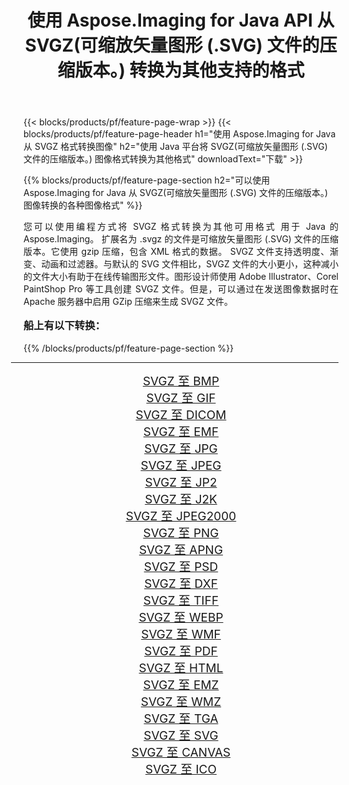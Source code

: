﻿---
title: 使用 Aspose.Imaging for Java API 从 SVGZ(可缩放矢量图形 (.SVG) 文件的压缩版本。) 转换为其他支持的格式 
weight: 3920
url: /zh-hans/java/conversion/from/svgz/ 
lang: zh-hans
langdirlevel: 2
locales: zh-hans,ja,it,ru,de,es,fr,nl,id,lt,pl,pt,vi,tr,ko,zh-hant,ar,hi,th,sv,cs,uk,he
description: Aspose.Imaging 可以使用 Java 平台轻松地将 SVGZ(可缩放矢量图形 (.SVG) 文件的压缩版本。) 转换为其他格式
---

{{< blocks/products/pf/feature-page-wrap >}}
{{< blocks/products/pf/feature-page-header h1="使用 Aspose.Imaging for Java 从 SVGZ 格式转换图像" h2="使用 Java 平台将 SVGZ(可缩放矢量图形 (.SVG) 文件的压缩版本。) 图像格式转换为其他格式" downloadText="下载" >}}


{{% blocks/products/pf/feature-page-section  h2="可以使用 Aspose.Imaging for Java 从 SVGZ(可缩放矢量图形 (.SVG) 文件的压缩版本。) 图像转换的各种图像格式" %}}
<p align=justify>您可以使用编程方式将 SVGZ 格式转换为其他可用格式
用于 Java 的 Aspose.Imaging。 扩展名为 .svgz 的文件是可缩放矢量图形 (.SVG) 文件的压缩版本。它使用 gzip 压缩，包含 XML 格式的数据。 SVGZ 文件支持透明度、渐变、动画和过滤器。与默认的 SVG 文件相比，SVGZ 文件的大小更小，这种减小的文件大小有助于在线传输图形文件。图形设计师使用 Adob​​e Illustrator、Corel PaintShop Pro 等工具创建 SVGZ 文件。但是，可以通过在发送图像数据时在 Apache 服务器中启用 GZip 压缩来生成 SVGZ 文件。</p>
<h3 style="margin-top:16px;">
船上有以下转换：
</h3>
{{% /blocks/products/pf/feature-page-section %}}
<div class="container-fluid productfamilypage bg-gray">
    <div class="convertypes bg-gray agp-content section">
        <div class="container">
		<hr style="margin-left:-20px;"/>
		<div class="row other-converters" style="gap: 10px;font-size: 19px;text-align:center;">
		    <div class='col-md-3 other-converter remove-lp remove-rp'><a href="/imaging/zh-hans/java/conversion/svgz-to-bmp/" style="padding:15px;">SVGZ 至 BMP</a></div><div class='col-md-3 other-converter remove-lp remove-rp'><a href="/imaging/zh-hans/java/conversion/svgz-to-gif/" style="padding:15px;">SVGZ 至 GIF</a></div><div class='col-md-3 other-converter remove-lp remove-rp'><a href="/imaging/zh-hans/java/conversion/svgz-to-dicom/" style="padding:15px;">SVGZ 至 DICOM</a></div><div class='col-md-3 other-converter remove-lp remove-rp'><a href="/imaging/zh-hans/java/conversion/svgz-to-emf/" style="padding:15px;">SVGZ 至 EMF</a></div><div class='col-md-3 other-converter remove-lp remove-rp'><a href="/imaging/zh-hans/java/conversion/svgz-to-jpg/" style="padding:15px;">SVGZ 至 JPG</a></div><div class='col-md-3 other-converter remove-lp remove-rp'><a href="/imaging/zh-hans/java/conversion/svgz-to-jpeg/" style="padding:15px;">SVGZ 至 JPEG</a></div><div class='col-md-3 other-converter remove-lp remove-rp'><a href="/imaging/zh-hans/java/conversion/svgz-to-jp2/" style="padding:15px;">SVGZ 至 JP2</a></div><div class='col-md-3 other-converter remove-lp remove-rp'><a href="/imaging/zh-hans/java/conversion/svgz-to-j2k/" style="padding:15px;">SVGZ 至 J2K</a></div><div class='col-md-3 other-converter remove-lp remove-rp'><a href="/imaging/zh-hans/java/conversion/svgz-to-jpeg2000/" style="padding:15px;">SVGZ 至 JPEG2000</a></div><div class='col-md-3 other-converter remove-lp remove-rp'><a href="/imaging/zh-hans/java/conversion/svgz-to-png/" style="padding:15px;">SVGZ 至 PNG</a></div><div class='col-md-3 other-converter remove-lp remove-rp'><a href="/imaging/zh-hans/java/conversion/svgz-to-apng/" style="padding:15px;">SVGZ 至 APNG</a></div><div class='col-md-3 other-converter remove-lp remove-rp'><a href="/imaging/zh-hans/java/conversion/svgz-to-psd/" style="padding:15px;">SVGZ 至 PSD</a></div><div class='col-md-3 other-converter remove-lp remove-rp'><a href="/imaging/zh-hans/java/conversion/svgz-to-dxf/" style="padding:15px;">SVGZ 至 DXF</a></div><div class='col-md-3 other-converter remove-lp remove-rp'><a href="/imaging/zh-hans/java/conversion/svgz-to-tiff/" style="padding:15px;">SVGZ 至 TIFF</a></div><div class='col-md-3 other-converter remove-lp remove-rp'><a href="/imaging/zh-hans/java/conversion/svgz-to-webp/" style="padding:15px;">SVGZ 至 WEBP</a></div><div class='col-md-3 other-converter remove-lp remove-rp'><a href="/imaging/zh-hans/java/conversion/svgz-to-wmf/" style="padding:15px;">SVGZ 至 WMF</a></div><div class='col-md-3 other-converter remove-lp remove-rp'><a href="/imaging/zh-hans/java/conversion/svgz-to-pdf/" style="padding:15px;">SVGZ 至 PDF</a></div><div class='col-md-3 other-converter remove-lp remove-rp'><a href="/imaging/zh-hans/java/conversion/svgz-to-html/" style="padding:15px;">SVGZ 至 HTML</a></div><div class='col-md-3 other-converter remove-lp remove-rp'><a href="/imaging/zh-hans/java/conversion/svgz-to-emz/" style="padding:15px;">SVGZ 至 EMZ</a></div><div class='col-md-3 other-converter remove-lp remove-rp'><a href="/imaging/zh-hans/java/conversion/svgz-to-wmz/" style="padding:15px;">SVGZ 至 WMZ</a></div><div class='col-md-3 other-converter remove-lp remove-rp'><a href="/imaging/zh-hans/java/conversion/svgz-to-tga/" style="padding:15px;">SVGZ 至 TGA</a></div><div class='col-md-3 other-converter remove-lp remove-rp'><a href="/imaging/zh-hans/java/conversion/svgz-to-svg/" style="padding:15px;">SVGZ 至 SVG</a></div><div class='col-md-3 other-converter remove-lp remove-rp'><a href="/imaging/zh-hans/java/conversion/svgz-to-canvas/" style="padding:15px;">SVGZ 至 CANVAS</a></div><div class='col-md-3 other-converter remove-lp remove-rp'><a href="/imaging/zh-hans/java/conversion/svgz-to-ico/" style="padding:15px;">SVGZ 至 ICO</a></div>
                </div>
        </div>
    </div>
</div>
<br/>

